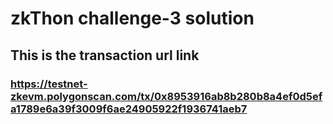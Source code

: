 
# zkThon challenge-3 solution

## This is the transaction url link

### https://testnet-zkevm.polygonscan.com/tx/0x8953916ab8b280b8a4ef0d5efa1789e6a39f3009f6ae24905922f1936741aeb7